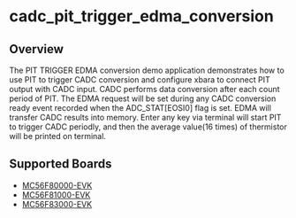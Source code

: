 # cadc_pit_trigger_edma_conversion

## Overview
The PIT TRIGGER EDMA conversion demo application demonstrates how to use PIT to trigger CADC conversion and configure xbara 
to connect PIT output with CADC input. CADC performs data conversion after each count period of PIT. The EDMA request will be 
set during any CADC conversion ready event recorded when the ADC_STAT[EOSI0] flag is set. EDMA will transfer CADC results into memory.
Enter any key via terminal will start PIT to trigger CADC periodly, and then the average value(16 times) of thermistor will be printed on terminal.

## Supported Boards
- [MC56F80000-EVK](../../../_boards/mc56f80000evk/driver_examples/cadc/pit_trigger_edma_conversion/example_board_readme.md)
- [MC56F81000-EVK](../../../_boards/mc56f81000evk/driver_examples/cadc/pit_trigger_edma_conversion/example_board_readme.md)
- [MC56F83000-EVK](../../../_boards/mc56f83000evk/driver_examples/cadc/pit_trigger_edma_conversion/example_board_readme.md)
